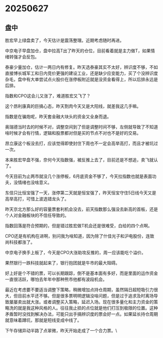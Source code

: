 # 20250627

## 盘中

胜宏早上绿盘卖了，今天估计是震荡整理。近期考虑随时再进。

中京电子早盘加仓，盘中拉高T出了昨天的仓位，目前看着就是主力做T，如果情绪转强才会反包。

泰豪少量加仓，估计一两日内有修复。昨天选泰豪其实不太好，辨识度不够，不如直接博长城军工和日内竞价更强的建设工业，还是缺少应变能力，买了个没辨识度杂毛，盘中有大单尝试点火股价在涨停板附近就是没资金看得上，所以后排永远是后排。

指数和CPO这会儿又涨了，难道胜宏又飞了？

这个昂利康真的巨搞心态，昨天割肉今天又是大阳线，就差我这几手嘛。

指数是在骗炮呢，昨天套金融大块头的资金又全身而退。

奥瑞德当时去的时候不对，调整空间到了但是调整时间不够，左侧就导致了不知道啥时候才会有行情，逻辑和股票都对但是买的节点不对也不是好的交易。

昂立康这个板没去打，应该觉得即使封住下周也不一定会高举高打，而且才被坑过一次。

本来胜宏早盘不强，奈何今天指数强，被反推上去了，目前还是不想追，卖飞就认了。

今天目前为止两市就没几个涨停板，6月底资金不够了，今天拉指数也就是表面功夫，没情绪也没啥意义。

东信只比恒宝强了一天，涨停第二天就是恒宝强了，昨天恒宝守住5日线今天又是高举高打，可惜上波选错龙头了。

昨天京北方那么好的容量票套利机会没去，前天指数那么强没去新高的首板，还是个人对金融板块的不信任导致的。

指数回落是符合预期的，但是错过胜宏做T机会还是很难受，白给的四个点啊。

CPO还是有机构在进啊，别问我为啥知道，因为除了什佳光子和沪电股份，连致尚科技都涨了。

中京电子换手上板了，今天是CPO大涨助攻反推的，周一应该能吃个溢价。

果然银行一跌科技就起来了，银行抱团就是牛市的最大阻碍。

好上好是个不错的票，可以长期跟踪，倒不是基本面有多好，而是里面的运作资金一直很活跃，哪怕去年年中那种熊市他都有波段机会。

最近在考虑要不要适当调整下策略，稍微增加点持仓周期，虽然隔日超短吸引力很大，但目前水平还不够。但是很多票明明逻辑没啥问题，但是过于追求及时离场导致屡屡卖出就大涨。或者调整买入策略，延迟入场。现在很多量化和主力资金的策略洗的就是我这种风格的人。往往我止损的点位就是他们打压到极限的位置。这种矛盾暂时没找到解决办法，可能只出手搞辨识度的票会好一点。如果延长持仓周期就意味着蹲坑，那就是短线变成中线了。

下午存储异动半路了点翠微，昨天开始走成了一个合力票。\
